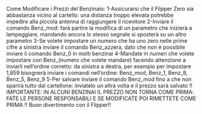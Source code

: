Come Modificare i Prezzi del Benzinaio:
1-Assicurarsi che il Flipper Zero sia abbastanza vicino al cartello: una distanza troppo elevata potrebbe impedire alla piccola antenna di raggiungere il ricevitore
2-Inviare il comando Benz_mod: farà partire la modifica di un parametro che inizierà a lampeggiare, mandando ancora lo stesso segnale si sposterà su un altro parametro
3-Se volete impostare un numero che ha uno zero nelle prime cifre a sinistra inviare il comando Benz_azzera, dato che non è possibile inviare il comando Benz_0 in molti benzinai
4-Mandate in numeri che volete impostare con Benz_(numero che volete mandare) facendo attenzione a inviarli nell’ordine corretto: da sinistra a destra, per esempio per impostare 1,859 bisognerà inviare i comandi  nell’ordine: Benz_mod, Benz_1, Benz_8, Benz_5, Benz_9
5-Per salvare inviare il comando Benz_mod fino a che non sparirà tutto dal cartellone: inviatelo un altra volta e il prezzo sarà salvato
‼️IMPORTANTE: IN ALCUNI BENZINAI IL PREZZO NON TORNA COME PRIMA: FATE LE PERSONE RESPONSABILI E SE MODIFICATE POI RIMETTETE COME PRIMA ‼️
Buon divertimento con il Flipper!!
